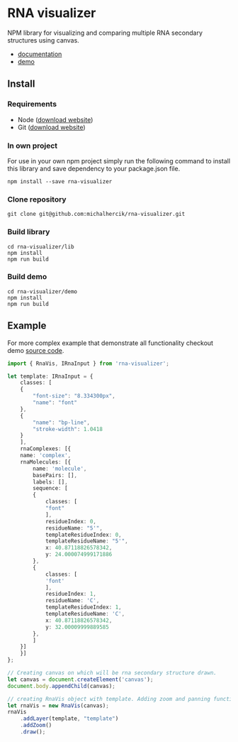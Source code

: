 # RNA visualizer

NPM library for visualizing and comparing multiple RNA secondary structures
using canvas.
 - [documentation](./lib/docs/README.md)
 - [demo](https://michalhercik.github.io/rna-visualizer/)

## Install

### Requirements
 - Node ([download website](https://nodejs.org/en/download))
 - Git ([download website](https://git-scm.com/downloads))

### In own project

For use in your own npm project simply run the following command to install this
library and save dependency to your package.json file.

```
npm install --save rna-visualizer
```

### Clone repository

```
git clone git@github.com:michalhercik/rna-visualizer.git
```

### Build library

```
cd rna-visualizer/lib
npm install
npm run build
```

### Build demo

```
cd rna-visualizer/demo
npm install
npm run build
```

## Example

For more complex example that demonstrate all functionality checkout demo [source code](./demo/src).

```typescript
import { RnaVis, IRnaInput } from 'rna-visualizer';

let template: IRnaInput = {
    classes: [
	{
	    "font-size": "8.334300px",
	    "name": "font"
	},
	{
	    "name": "bp-line",
	    "stroke-width": 1.0418
	}
    ],
    rnaComplexes: [{
	name: 'complex',
	rnaMolecules: [{
	    name: 'molecule',
	    basePairs: [],
	    labels: [],
	    sequence: [ 
		{
		    classes: [
			"font"
		    ],
		    residueIndex: 0,
		    residueName: "5'",
		    templateResidueIndex: 0,
		    templateResidueName: "5'",
		    x: 40.87118826578342,
		    y: 24.000074999171886
		},
		{
		    classes: [
			'font'
		    ],
		    residueIndex: 1,
		    residueName: 'C',
		    templateResidueIndex: 1,
		    templateResidueName: 'C',
		    x: 40.87118826578342,
		    y: 32.00009999889585
		},
	    ]
	}]
    }]
};

// Creating canvas on which will be rna secondary structure drawn.
let canvas = document.createElement('canvas');
document.body.appendChild(canvas);

// creating RnaVis object with template. Adding zoom and panning functionality.
let rnaVis = new RnaVis(canvas);
rnaVis
    .addLayer(template, "template")
    .addZoom()
    .draw();
```

